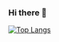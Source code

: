 ### Hi there 👋

[![Top Langs](https://github-readme-stats.vercel.app/api/top-langs/?username=Your-RoGr&layout=compact)](https://github.com/Your-RoGr/github-readme-stats)

<!--
**Your-RoGr/Your-RoGr** is a ✨ _special_ ✨ repository because its `README.md` (this file) appears on your GitHub profile.

Here are some ideas to get you started:

- 🔭 I’m currently working on ...
- 🌱 I’m currently learning ...
- 👯 I’m looking to collaborate on ...
- 🤔 I’m looking for help with ...
- 💬 Ask me about ...
- 📫 How to reach me: ...
- 😄 Pronouns: ...
- ⚡ Fun fact: ...
-->
